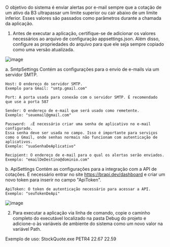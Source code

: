 O objetivo do sistema é enviar alertas por e-mail sempre que a cotação de um ativo da B3 ultrapassar um limite superior ou cair abaixo de um limite inferior. Esses valores são passados como parâmetros durante a chamada da aplicação.

1. Antes de executar a aplicação, certifique-se de adicionar os valores necessários ao arquivo de configuração appsettings.json. Além disso, configure as propriedades do arquivo para que ele seja sempre copiado como uma versão atualizada.

![image](https://github.com/user-attachments/assets/647693eb-1bee-482b-9cd7-00770b140300)

  a. SmtpSettings
    Contém as configurações para o envio de e-mails via um servidor SMTP.
    
    Host: O endereço do servidor SMTP.
    Exemplo para Gmail: "smtp.gmail.com"
    
    Port: A porta usada para conexão com o servidor SMTP. É recomendado que use a porta 587
    
    Sender: O endereço de e-mail que será usado como remetente.
    Exemplo: "seuemail@gmail.com"
    
    Password:  ⚠️É necessário criar uma senha de aplicativo no e-mail configurado. 
    Essa senha deve ser usada no campo. Isso é importante para serviços como o Gmail, onde senhas normais não funcionam com autenticação de aplicativos.
    Exemplo: "suaSenhaDeAplicativo"
    
    Recipient: O endereço de e-mail para o qual os alertas serão enviados.
    Exemplo: "emailDeDestino@dominio.com"
  
  b. ApiSettings
    Contém as configurações para a integração com a API de cotações. É necessário entrar no site https://brapi.dev/dashboard e criar um novo token para inserir no campo "ApiToken".
    
    ApiToken: O token de autenticação necessário para acessar a API.
    Exemplo: "seuTokenDeApi"

   ![image](https://github.com/user-attachments/assets/1b406de4-5774-4675-8c85-3471b8ed2699)

2. Para executar a aplicação via linha de comando, copie o caminho completo do executável localizado na pasta Debug do projeto e adicione-o às variáveis de ambiente do sistema como um novo valor na variável Path.

Exemplo de uso: StockQuote.exe PETR4 22.67 22.59 
